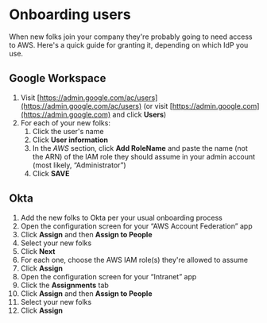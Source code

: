 # Onboarding users

When new folks join your company they're probably going to need access to AWS. Here's a quick guide for granting it, depending on which IdP you use.

## Google Workspace

1. Visit [https://admin.google.com/ac/users](https://admin.google.com/ac/users) (or visit [https://admin.google.com](https://admin.google.com) and click **Users**)
2. For each of your new folks:
    1. Click the user's name
    2. Click **User information**
    3. In the _AWS_ section, click **Add RoleName** and paste the name (not the ARN) of the IAM role they should assume in your admin account (most likely, &ldquo;Administrator&rdquo;)
    4. Click **SAVE**

## Okta

1. Add the new folks to Okta per your usual onboarding process
2. Open the configuration screen for your &ldquo;AWS Account Federation&rdquo; app
3. Click **Assign** and then **Assign to People**
4. Select your new folks
5. Click **Next**
6. For each one, choose the AWS IAM role(s) they're allowed to assume
7. Click **Assign**
8. Open the configuration screen for your &ldquo;Intranet&rdquo; app
9. Click the **Assignments** tab
10. Click **Assign** and then **Assign to People**
11. Select your new folks
12. Click **Assign**
